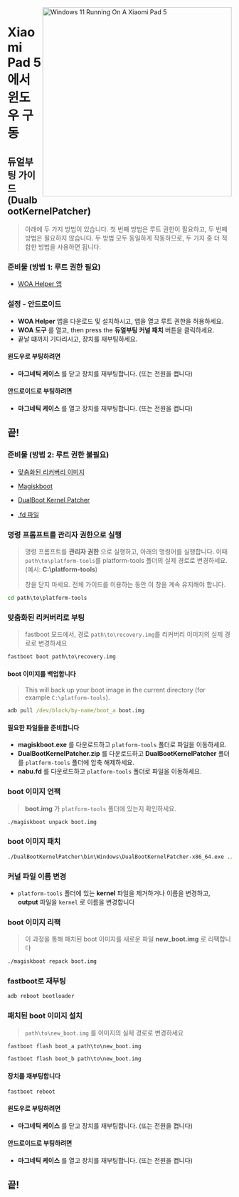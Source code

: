 <img align="right" src="https://raw.githubusercontent.com/erdilS/Port-Windows-11-Xiaomi-Pad-5/main/nabu.png" width="425" alt="Windows 11 Running On A Xiaomi Pad 5">

# Xiaomi Pad 5 에서 윈도우 구동

## 듀얼부팅 가이드 (DualbootKernelPatcher)
> 아래에 두 가지 방법이 있습니다. 첫 번째 방법은 루트 권한이 필요하고, 두 번째 방법은 필요하지 않습니다. 두 방법 모두 동일하게 작동하므로, 두 가지 중 더 적합한 방법을 사용하면 됩니다.

### 준비물 (방법 1: 루트 권한 필요)
- [WOA Helper 앱](https://github.com/n00b69/woa-helper/releases/tag/APK)

### 설정 - 안드로이드
- **WOA Helper** 앱을 다운로드 및 설치하시고, 앱을 열고 루트 권한을 허용하세요.
- **WOA 도구** 를 열고, then press the **듀얼부팅 커널 패치** 버튼을 클릭하세요.
- 끝날 떄까지 기다리시고, 장치를 재부팅하세요.

#### 윈도우로 부팅하려면
- **마그네틱 케이스** 를 닫고 장치를 재부팅합니다. (또는 전원을 켭니다)

#### 안드로이드로 부팅하려면
- **마그네틱 케이스** 를 열고 장치를 재부팅합니다. (또는 전원을 켭니다)

## 끝!


### 준비물 (방법 2: 루트 권한 불필요)
- [맞춤화된 리커버리 이미지](https://github.com/erdilS/Port-Windows-11-Xiaomi-Pad-5/releases/download/1.0/recovery.img)

- [Magiskboot](https://github.com/erdilS/Port-Windows-11-Xiaomi-Pad-5/releases/download/1.0/magiskboot.exe)

- [DualBoot Kernel Patcher](https://github.com/erdilS/Port-Windows-11-Xiaomi-Pad-5/releases/download/1.0/DualBootKernelPatcher.zip)

- [.fd 파일](https://github.com/erdilS/Port-Windows-11-Xiaomi-Pad-5/releases/download/1.0/nabu.fd)

### 명령 프롬프트를 관리자 권한으로 실행
> 명령 프롬프트를 **관리자 권한** 으로 실행하고, 아래의 명령어를 실행합니다. 이때 `path\to\platform-tools`를 platform-tools 폴더의 실제 경로로 변경하세요. (예시: **C:\platform-tools**)
>
> 창을 닫지 마세요. 전체 가이드를 이용하는 동안 이 창을 계속 유지해야 합니다.
```cmd
cd path\to\platform-tools
```

### 맞춤화된 리커버리로 부팅
> fastboot 모드에서, 경로 `path\to\recovery.img`를 리커버리 이미지의 실제 경로로 변경하세요
```cmd
fastboot boot path\to\recovery.img
```

#### boot 이미지를 백업합니다
> This will back up your boot image in the current directory (for example `C:\platform-tools`).
```cmd
adb pull /dev/block/by-name/boot_a boot.img
```

#### 필요한 파일들을 준비합니다
- **magiskboot.exe** 를 다운로드하고 `platform-tools` 폴더로 파일을 이동하세요.
- **DualBootKernelPatcher.zip** 를 다운로드하고 **DualBootKernelPatcher** 폴더를 `platform-tools` 폴더에 압축 해제하세요.
- **nabu.fd** 를 다운로드하고 `platform-tools` 폴더로 파일을 이동하세요.

### boot 이미지 언팩
> **boot.img** 가 `platform-tools` 폴더에 있는지 확인하세요.
```cmd
./magiskboot unpack boot.img
```

### boot 이미지 패치
```cmd
./DualBootKernelPatcher\bin\Windows\DualBootKernelPatcher-x86_64.exe ./kernel ./nabu.fd ./output ./DualBootKernelPatcher\Config\DualBoot.Sm8150.cfg ./DualBootKernelPatcher\ShellCode\ShellCode.Nabu.bin
```

### 커널 파일 이름 변경
- `platform-tools` 폴더에 있는 **kernel** 파일을 제거하거나 이름을 변경하고, **output** 파일을 `kernel` 로 이름을 변경합니다

### boot 이미지 리팩
> 이 과정을 통해 패치된 boot 이미지를 새로운 파일 **new_boot.img** 로 리팩합니다
```cmd
./magiskboot repack boot.img
```

### fastboot로 재부팅
```cmd
adb reboot bootloader
```

### 패치된 boot 이미지 설치
> `path\to\new_boot.img` 를 이미지의 실제 경로로 변경하세요
```cmd
fastboot flash boot_a path\to\new_boot.img
```
```cmd
fastboot flash boot_b path\to\new_boot.img
```

#### 장치를 재부팅합니다
```cmd
fastboot reboot
```

#### 윈도우로 부팅하려면
- **마그네틱 케이스** 를 닫고 장치를 재부팅합니다. (또는 전원을 켭니다)

#### 안드로이드로 부팅하려면
- **마그네틱 케이스** 를 열고 장치를 재부팅합니다. (또는 전원을 켭니다)

## 끝!

















